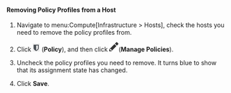 #### Removing Policy Profiles from a Host

1.  Navigate to menu:Compute\[Infrastructure \> Hosts\], check the hosts
    you need to remove the policy profiles from.

2.  Click ![image](/images/1941.png) (**Policy**), and then click
    ![image](/images/1851.png)(**Manage Policies**).

3.  Uncheck the policy profiles you need to remove. It turns blue to
    show that its assignment state has changed.

4.  Click **Save**.

